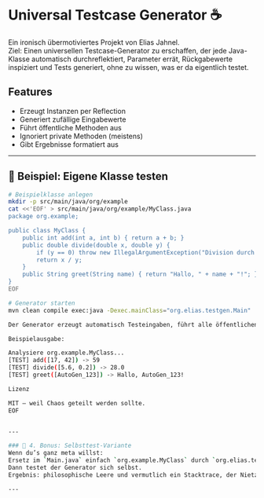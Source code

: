 # Universal Testcase Generator ☕️

Ein ironisch übermotiviertes Projekt von Elias Jahnel.  
Ziel: Einen universellen Testcase-Generator zu erschaffen, der jede Java-Klasse automatisch durchreflektiert,
Parameter errät, Rückgabewerte inspiziert und Tests generiert, ohne zu wissen, was er da eigentlich testet.

## Features
- Erzeugt Instanzen per Reflection
- Generiert zufällige Eingabewerte
- Führt öffentliche Methoden aus
- Ignoriert private Methoden (meistens)
- Gibt Ergebnisse formatiert aus

---

## 🚀 Beispiel: Eigene Klasse testen

```bash
# Beispielklasse anlegen
mkdir -p src/main/java/org/example
cat <<'EOF' > src/main/java/org/example/MyClass.java
package org.example;

public class MyClass {
    public int add(int a, int b) { return a + b; }
    public double divide(double x, double y) {
        if (y == 0) throw new IllegalArgumentException("Division durch Null!");
        return x / y;
    }
    public String greet(String name) { return "Hallo, " + name + "!"; }
}
EOF

# Generator starten
mvn clean compile exec:java -Dexec.mainClass="org.elias.testgen.Main"

Der Generator erzeugt automatisch Testeingaben, führt alle öffentlichen Methoden aus und gibt die Ergebnisse in der Konsole aus.

Beispielausgabe:

Analysiere org.example.MyClass...
[TEST] add([17, 42]) -> 59
[TEST] divide([5.6, 0.2]) -> 28.0
[TEST] greet([AutoGen_123]) -> Hallo, AutoGen_123!

Lizenz

MIT – weil Chaos geteilt werden sollte.
EOF


---

### 🧩 4. Bonus: Selbsttest-Variante
Wenn du’s ganz meta willst:  
Ersetz im `Main.java` einfach `org.example.MyClass` durch `org.elias.testgen.TestcaseGenerator`.  
Dann testet der Generator sich selbst.  
Ergebnis: philosophische Leere und vermutlich ein Stacktrace, der Nietzsche hätte gefallen.

---
